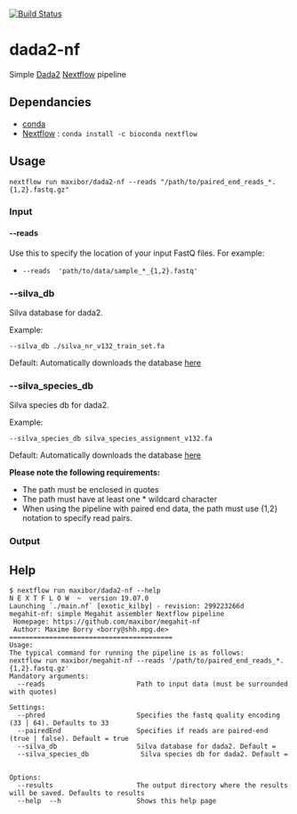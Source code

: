 [![Build Status](https://travis-ci.com/maxibor/dada2-nf.svg?token=pwT9AgYi4qJY4LTp9WUy&branch=master)](https://travis-ci.com/maxibor/dada2-nf)

# dada2-nf

Simple [Dada2](https://benjjneb.github.io/dada2/index.html) [Nextflow](https://www.nextflow.io) pipeline

## Dependancies

- [conda](https://conda.io/en/latest/) 
- [Nextflow](https://www.nextflow.io/) : `conda install -c bioconda nextflow`

## Usage

```
nextflow run maxibor/dada2-nf --reads "/path/to/paired_end_reads_*.{1,2}.fastq.gz"
```

### Input

#### --reads

Use this to specify the location of your input FastQ files. For example:

- `--reads  'path/to/data/sample_*_{1,2}.fastq'`
### --silva_db   

Silva database for dada2. 

Example:

`--silva_db ./silva_nr_v132_train_set.fa`

Default: Automatically downloads the database [here](https://doi.org/10.5281/zenodo.1172783)


### --silva_species_db  

Silva species db for dada2.

Example:

`--silva_species_db silva_species_assignment_v132.fa`

 Default: Automatically downloads the database [here](https://doi.org/10.5281/zenodo.1172783)

**Please note the following requirements:**

- The path must be enclosed in quotes
- The path must have at least one * wildcard character
- When using the pipeline with paired end data, the path must use {1,2} notation to specify read pairs.


### Output


## Help

```
$ nextflow run maxibor/dada2-nf --help
N E X T F L O W  ~  version 19.07.0
Launching `./main.nf` [exotic_kilby] - revision: 299223266d
megahit-nf: simple Megahit assembler Nextflow pipeline
 Homepage: https://github.com/maxibor/megahit-nf
 Author: Maxime Borry <borry@shh.mpg.de>
=========================================
Usage:
The typical command for running the pipeline is as follows:
nextflow run maxibor/megahit-nf --reads '/path/to/paired_end_reads_*.{1,2}.fastq.gz'
Mandatory arguments:
  --reads                       Path to input data (must be surrounded with quotes)

Settings:
  --phred                       Specifies the fastq quality encoding (33 | 64). Defaults to 33
  --pairedEnd                   Specifies if reads are paired-end (true | false). Default = true
  --silva_db                    Silva database for dada2. Default =
  --silva_species_db             Silva species db for dada2. Default =


Options:
  --results                     The output directory where the results will be saved. Defaults to results
  --help  --h                   Shows this help page
```
